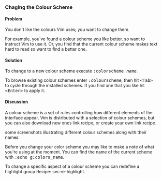 ### Chaging the Colour Scheme

<h4>Problem</h4>

You don't like the colours Vim uses; you want to change them.

For example, you've found a colour scheme you like better, so want to instruct
Vim to use it. Or, you find that the current colour scheme makes text hard to
read so want to find a better one.

<h4>Solution</h4>

To change to a new colour scheme execute <kbd>:colorscheme <var>name</var></kbd>.

To browse existing colour schemes enter <kbd>:colourscheme</kbd>, then hit
<kbd>&lt;Tab&gt;</kbd> to cycle through the installed schemes. If you find one that you like hit
<kbd>&lt;Enter&gt;</kbd> to apply it.

<h4>Discussion</h4>

A colour scheme is a set of rules controlling how different elements of the
interface appear. Vim is distributed with a selection of colour schemes, but
you can also download new ones <span class="todo">link recipe</span>, or create your own
<span class="todo">link recipe</span>.

<span class="todo">some screenshots illustrating different colour schemes along with their
names</span>

Before you change your color scheme you may like to make a note of what you're
using at the moment. You can find the name of the current scheme with <kbd>:echo
  g:colors_name</kbd>.

To change a specific aspect of a colour scheme you can redefine a highlight
group <span class="footnote">Recipe: sec:re-highlight</span>.
